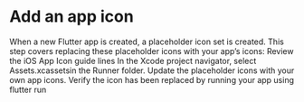 # Add an app icon
When a new Flutter app is created, a placeholder icon set is created. This step covers replacing these placeholder icons with your app’s icons:
Review the iOS App Icon guide lines
In the Xcode project navigator, select Assets.xcassetsin the Runner folder. Update the placeholder icons with your own app icons.
Verify the icon has been replaced by running your app using flutter run
